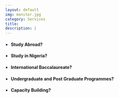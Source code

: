 ```yaml
---
layout: default
img: monitor.jpg
category: Services
title: 
description: |
---
```

<ul style="font-weight:300; padding-left:1.3em;">
	<li><h4>Study Abroad?</h4></li>
	<li><h4>Study in Nigeria?</h4></li>
	<li><h4>International Baccalaureate?</h4></li>
	<li><h4>Undergraduate and Post Graduate Programmes?</h4></li>
	<li><h4>Capacity Building?</h4></li>
</ul>

